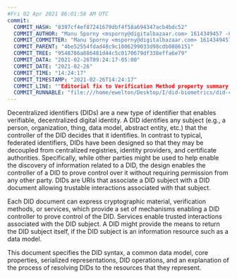 ```yaml
---
#Fri 02 Apr 2021 06:01:58 AM UTC
commit:
  COMMIT_HASH: "8397cf4ef87241679dbf4f58a694347acb4bdc52"
  COMMIT_AUTHOR: "Manu Sporny <msporny@digitalbazaar.com> 1614349457 -0500"
  COMMIT_COMMITTER: "Manu Sporny <msporny@digitalbazaar.com> 1614349457 -0500"
  COMMIT_PARENT: "4be52554fdad48c9c1806299033d98cdb0886151"
  COMMIT_TREE: "9548786a886481d44c5c0170679df338effa6e79"
  COMMIT_DATA: "2021-02-26T09:24:17-05:00"
  COMMIT_DATE: "2021-02-26"
  COMMIT_TIME: "14:24:17"
  COMMIT_TIMESTAMP: "2021-02-26T14:24:17"
  COMMIT_LINE: ""Editorial fix to Verification Method property summary section."
  COMMIT_RUNNABLE: "file:///home/ewelton/Desktop/I/did-biometrics/did-core-dataset/analysis/gitinfo/8397cf4ef87241679dbf4f58a694347acb4bdc52/snapshot/index.html"
---
```


<section id="abstract">
<p>
<a>Decentralized identifiers</a> (DIDs) are a new type of identifier that
enables verifiable, decentralized digital identity. A <a>DID</a> identifies any
subject (e.g., a person, organization, thing, data model, abstract entity, etc.)
that the controller of the <a>DID</a> decides that it identifies. In contrast to
typical, federated identifiers, <a>DIDs</a> have been designed so that they may
be decoupled from centralized registries, identity providers, and certificate
authorities. Specifically, while other parties might be used to help enable the
discovery of information related to a <a>DID</a>, the design enables the
controller of a <a>DID</a> to prove control over it without requiring permission
from any other party. <a>DIDs</a> are <a>URIs</a> that associate a <a>DID
subject</a> with a <a>DID document</a> allowing trustable interactions
associated with that subject.
    </p>
<p>
Each <a>DID document</a> can express cryptographic material, <a>verification
methods</a>, or <a>services</a>, which provide a set of mechanisms enabling a
<a>DID controller</a> to prove control of the <a>DID</a>. <a>Services</a> enable
trusted interactions associated with the <a>DID subject</a>. A <a>DID</a> might
provide the means to return the <a>DID subject</a> itself, if the <a>DID
subject</a> is an information resource such as a data model.
    </p>
<p>
This document specifies the DID syntax, a common data model, core properties,
serialized representations, DID operations, and an explanation of the process
of resolving DIDs to the resources that they represent.
    </p>
</section>
